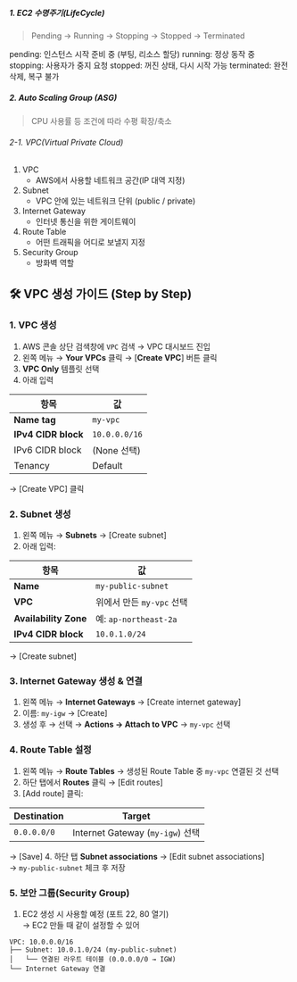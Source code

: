 ##### 1. EC2 수명주기(LifeCycle)
> Pending -> Running -> Stopping -> Stopped -> Terminated

pending: 인스턴스 시작 준비 중 (부팅, 리소스 할당)
running: 정상 동작 중
stopping: 사용자가 중지 요청
stopped: 꺼진 상태, 다시 시작 가능
terminated: 완전 삭제, 복구 불가

##### 2. Auto Scaling Group (ASG)
> CPU 사용률 등 조건에 따라 수평 확장/축소

###### 2-1. VPC(Virtual Private Cloud)
1. VPC
	- AWS에서 사용할 네트워크 공간(IP 대역 지정)
2. Subnet
	- VPC 안에 있는 네트워크 단위 (public / private)
3. Internet Gateway
	- 인터넷 통신을 위한 게이트웨이
4. Route Table
	- 어떤 트래픽을 어디로 보낼지 지정
5. Security Group
	- 방화벽 역할

## 🛠️ VPC 생성 가이드 (Step by Step)
### 1. VPC 생성
1. AWS 콘솔 상단 검색창에 `VPC` 검색 → VPC 대시보드 진입
2. 왼쪽 메뉴 → **Your VPCs** 클릭 → [**Create VPC**] 버튼 클릭
3. **VPC Only** 템플릿 선택
4. 아래 입력

|항목|값|
|---|---|
|**Name tag**|`my-vpc`|
|**IPv4 CIDR block**|`10.0.0.0/16`|
|IPv6 CIDR block|(None 선택)|
|Tenancy|Default|

→ [Create VPC] 클릭
### 2. Subnet 생성
1. 왼쪽 메뉴 → **Subnets** → [Create subnet]
2. 아래 입력:

| 항목                    | 값                    |
| --------------------- | -------------------- |
| **Name**              | `my-public-subnet`   |
| **VPC**               | 위에서 만든 `my-vpc` 선택   |
| **Availability Zone** | 예: `ap-northeast-2a` |
| **IPv4 CIDR block**   | `10.0.1.0/24`        |

→ [Create subnet]
### 3. Internet Gateway 생성 & 연결
1. 왼쪽 메뉴 → **Internet Gateways** → [Create internet gateway] 
2. 이름: `my-igw` → [Create]
3. 생성 후 → 선택 → **Actions → Attach to VPC** → `my-vpc` 선택
### 4. Route Table 설정
1. 왼쪽 메뉴 → **Route Tables** → 생성된 Route Table 중 `my-vpc` 연결된 것 선택 
2. 하단 탭에서 **Routes** 클릭 → [Edit routes]
3. [Add route] 클릭:

| Destination | Target                         |
| ----------- | ------------------------------ |
| `0.0.0.0/0` | Internet Gateway (`my-igw`) 선택 |

→ [Save]
4. 하단 탭 **Subnet associations** → [Edit subnet associations]  
    → `my-public-subnet` 체크 후 저장
### 5. 보안 그룹(Security Group)
1. EC2 생성 시 사용할 예정 (포트 22, 80 열기)  
    → EC2 만들 때 같이 설정할 수 있어

```vbnet
VPC: 10.0.0.0/16
├── Subnet: 10.0.1.0/24 (my-public-subnet)
│   └── 연결된 라우트 테이블 (0.0.0.0/0 → IGW)
└── Internet Gateway 연결

```

